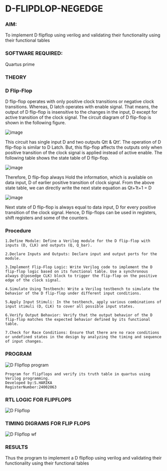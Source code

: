 # D-FLIPDLOP-NEGEDGE

### **AIM:**

To implement  D flipflop using verilog and validating their functionality using their functional tables

### **SOFTWARE REQUIRED:**

Quartus prime

### **THEORY**

### **D Flip-Flop**

D flip-flop operates with only positive clock transitions or negative clock transitions. Whereas, D latch operates with enable signal. That means, the output of D flip-flop is insensitive to the changes in the input, D except for active transition of the clock signal. The circuit diagram of D flip-flop is shown in the following figure.

![image](https://github.com/naavaneetha/D-FLIPDLOP-NEGEDGE/assets/154305477/48c81fe8-bc3f-40e7-95e2-519fc155ad51)

This circuit has single input D and two outputs Qtt & Qtt’. The operation of D flip-flop is similar to D Latch. But, this flip-flop affects the outputs only when positive transition of the clock signal is applied instead of active enable. The following table shows the state table of D flip-flop.

![image](https://github.com/naavaneetha/D-FLIPDLOP-NEGEDGE/assets/154305477/e5f3fda7-68ec-4a3a-a0a4-cf6f9cc4ab55)

Therefore, D flip-flop always Hold the information, which is available on data input, D of earlier positive transition of clock signal. From the above state table, we can directly write the next state equation as Qt+1t+1 = D

![image](https://github.com/naavaneetha/D-FLIPDLOP-NEGEDGE/assets/154305477/8592c0d8-2917-4142-91b9-d6c30dd891d2)

Next state of D flip-flop is always equal to data input, D for every positive transition of the clock signal. Hence, D flip-flops can be used in registers, shift registers and some of the counters.

### **Procedure**
```
1.Define Module: Define a Verilog module for the D flip-flop with inputs (D, CLK) and outputs (Q, Q_bar).

2.Declare Inputs and Outputs: Declare input and output ports for the module.

3.Implement Flip-Flop Logic: Write Verilog code to implement the D flip-flop logic based on its functional table. Use a synchronous always @(posedge CLK) block to trigger the flip-flop on the positive edge of the clock signal.

4.Simulate Using Testbench: Write a Verilog testbench to simulate the behavior of the D flip-flop under different input conditions.

5.Apply Input Stimuli: In the testbench, apply various combinations of input stimuli (D, CLK) to cover all possible input states.

6.Verify Output Behavior: Verify that the output behavior of the D flip-flop matches the expected behavior defined by its functional table.

7.Check for Race Conditions: Ensure that there are no race conditions or undefined states in the design by analyzing the timing and sequence of input changes.
```

### **PROGRAM**

![D Flipflop  program](https://github.com/user-attachments/assets/60c4a4cc-5461-4515-82a9-ae5c14a108cc)
```
Program for flipflops and verify its truth table in quartus using Verilog programming. 
Developed by:S.HARIKA
RegisterNumber:24002063
```

### **RTL LOGIC FOR FLIPFLOPS**
![D Flipflop](https://github.com/user-attachments/assets/ad5cd62d-9e54-44c0-8e38-2293744c4a15)


### **TIMING DIGRAMS FOR FLIP FLOPS**
![D Flipflop wf](https://github.com/user-attachments/assets/5ec913b3-ef97-47a7-8c97-886de8d0521c)


### **RESULTS**
Thus the program to implement a D flipflop using verilog and validating their functionality using their functional tables

